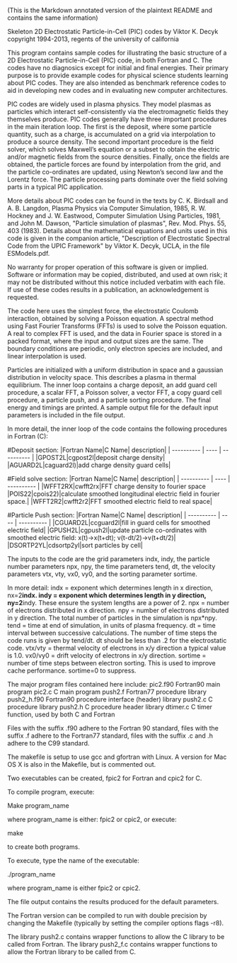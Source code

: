 (This is the Markdown annotated version of the plaintext README and contains the same information)

Skeleton 2D Electrostatic Particle-in-Cell (PIC) codes
by Viktor K. Decyk
copyright 1994-2013, regents of the university of california

This program contains sample codes for illustrating the basic structure
of a 2D Electrostatic Particle-in-Cell (PIC) code, in both Fortran
and C.  The codes have no diagnosics except for initial and final
energies.  Their primary purpose is to provide example codes for
physical science students learning about PIC codes.  They are also
intended as benchmark reference codes to aid in developing new codes and
in evaluating new computer architectures.

PIC codes are widely used in plasma physics.  They model plasmas as
particles which interact self-consistently via the electromagnetic
fields they themselves produce.  PIC codes generally have three
important procedures in the main iteration loop.  The first is the
deposit, where some particle quantity, such as a charge, is accumulated
on a grid via interpolation to produce a source density.  The second
important procedure is the field solver, which solves Maxwell’s equation
or a subset to obtain the electric and/or magnetic fields from the
source densities.  Finally, once the fields are obtained, the particle
forces are found by interpolation from the grid, and the particle
co-ordinates are updated, using Newton’s second law and the Lorentz
force.  The particle processing parts dominate over the field solving
parts in a typical PIC application. 

More details about PIC codes can be found in the texts by C. K. Birdsall
and A. B. Langdon, Plasma Physics via Computer Simulation, 1985,
R. W. Hockney and J. W. Eastwood, Computer Simulation Using Particles,
1981, and John M. Dawson, "Particle simulation of plasmas", Rev. Mod.
Phys. 55, 403 (1983).  Details about the mathematical equations and
units used in this code is given in the companion article,
"Description of Electrostatic Spectral Code from the UPIC Framework" by
Viktor K. Decyk, UCLA, in the file ESModels.pdf.

No warranty for proper operation of this software is given or implied.
Software or information may be copied, distributed, and used at own
risk; it may not be distributed without this notice included verbatim
with each file.  If use of these codes results in a publication, an
acknowledgement is requested.

The code here uses the simplest force, the electrostatic Coulomb
interaction, obtained by solving a Poisson equation.  A spectral method
using Fast Fourier Transforms (FFTs) is used to solve the Poisson
equation.  A real to complex FFT is used, and the data in Fourier space
is stored in a packed format, where the input and output sizes are the
same.  The boundary conditions are periodic, only electron species are
included, and linear interpolation is used.

Particles are initialized with a uniform distribution in space and a
gaussian distribution in velocity space.  This describes a plasma in
thermal equilibrium.  The inner loop contains a charge deposit, an add
guard cell procedure, a scalar FFT, a Poisson solver, a vector FFT, a
copy guard cell procedure, a particle push, and a particle sorting
procedure.  The final energy and timings are printed.  A sample output
file for the default input parameters is included in the file output.

In more detail, the inner loop of the code contains the following
procedures in Fortran (C):

#Deposit section:
|Fortran Name|C Name| description|
| ---------- | ---- | ---------- |
|GPOST2L|cgpost2l|deposit charge density|
|AGUARD2L|caguard2l)|add charge density guard cells|

#Field solve section:
|Fortran Name|C Name| description|
| ---------- | ---- | ---------- |
|WFFT2RX|cwfft2rx|FFT charge density to fourier space
|POIS22|cpois22)|calculate smoothed longitudinal electric field in fourier space.|
|WFFT2R2|cwfft2r2|FFT smoothed electric field to real space|

#Particle Push section:
|Fortran Name|C Name| description|
| ---------- | ---- | ---------- |
|CGUARD2L|ccguard2l|fill in guard cells for smoothed electric field|
|GPUSH2L|cgpush2l|update particle co-ordinates with smoothed electric field: x(t)->x(t+dt); v(t-dt/2)->v(t+dt/2)|
|DSORTP2YL|cdsortp2yl|sort particles by cell|

The inputs to the code are the grid parameters indx, indy, the particle
number parameters npx, npy, the time parameters tend, dt, the velocity
parameters vtx, vty, vx0, vy0, and the sorting parameter sortime.

In more detail:
indx = exponent which determines length in x direction, nx=2**indx.
indy = exponent which determines length in y direction, ny=2**indy.
   These ensure the system lengths are a power of 2.
npx = number of electrons distributed in x direction.
npy = number of electrons distributed in y direction.
   The total number of particles in the simulation is npx*npy.
tend = time at end of simulation, in units of plasma frequency.
dt = time interval between successive calculations.
   The number of time steps the code runs is given by tend/dt.
   dt should be less than .2 for the electrostatic code.
vtx/vty = thermal velocity of electrons in x/y direction
   a typical value is 1.0.
vx0/vy0 = drift velocity of electrons in x/y direction.
sortime = number of time steps between electron sorting.
   This is used to improve cache performance.  sortime=0 to suppress.

The major program files contained here include:
pic2.f90    Fortran90 main program 
pic2.c      C main program
push2.f     Fortran77 procedure library
push2_h.f90 Fortran90 procedure interface (header) library
push2.c     C procedure library
push2.h     C procedure header library
dtimer.c    C timer function, used by both C and Fortran

Files with the suffix .f90 adhere to the Fortran 90 standard, files with
the suffix .f adhere to the Fortran77 standard, files with the suffix .c
and .h adhere to the C99 standard.

The makefile is setup to use gcc and gfortran with Linux.  A version for
Mac OS X is also in the Makefile, but is commented out.  

Two executables can be created, fpic2 for Fortran and cpic2 for C.

To compile program, execute:

Make program_name

where program_name is either: fpic2 or cpic2, or execute:

make

to create both programs.

To execute, type the name of the executable:

./program_name

where program_name is either fpic2 or cpic2.

The file output contains the results produced for the default parameters.

The Fortran version can be compiled to run with double precision by
changing the Makefile (typically by setting the compiler options flags
-r8).

The library push2.c contains wrapper functions to allow the C library to
be called from Fortran. The library push2_f.c contains wrapper functions
to allow the Fortran library to be called from C.
